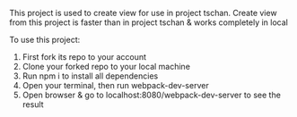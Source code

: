 This project is used to create view for use in project tschan.
Create view from this project is faster than in project tschan & works completely in local

To use this project:
1. First fork its repo to your account
2. Clone your forked repo to your local machine
3. Run npm i to install all dependencies
4. Open your terminal, then run webpack-dev-server
5. Open browser & go to localhost:8080/webpack-dev-server to see the result